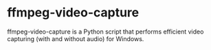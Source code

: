 # ffmpeg-video-capture
ffmpeg-video-capture is a Python script that performs efficient video capturing (with and without audio) for Windows.
